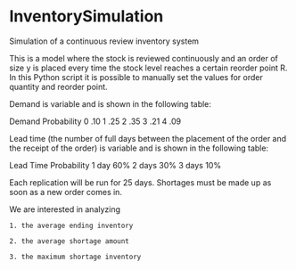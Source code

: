 # InventorySimulation
Simulation of a continuous review inventory system

This is a model where the stock is reviewed continuously and an order of size y is placed every time the stock level reaches a certain reorder point R.
In this Python script it is possible to manually set the values for order quantity and reorder point.  

Demand is variable and is shown in the following table:

Demand	Probability
0	          .10
1	          .25
2	          .35
3	          .21
4	          .09

Lead time (the number of full days between the placement of the order and the receipt of the order) is variable and is shown in the following table:

Lead Time 	Probability
1	day           60%
2	days          30%
3	days          10%

Each replication will be run for 25 days. 
Shortages must be made up as soon as a new order comes in.

We are interested in analyzing

	1. the average ending inventory

	2. the average shortage amount 

	3. the maximum shortage inventory
